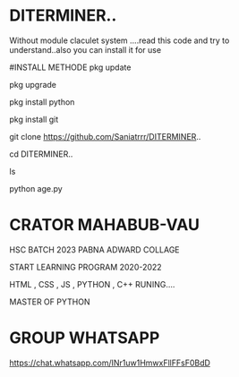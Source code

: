 # DITERMINER..
Without module claculet system ....read this code and try to understand..also you can install it for use

#INSTALL METHODE
 pkg update

 pkg upgrade

 pkg install python

 pkg install git

 git clone https://github.com/Saniatrrr/DITERMINER..

 cd DITERMINER..

 ls

 python age.py



# CRATOR MAHABUB-VAU
HSC BATCH 2023 PABNA ADWARD COLLAGE

START LEARNING PROGRAM 2020-2022

HTML , CSS , JS , PYTHON , C++ RUNING....

MASTER OF PYTHON

# GROUP WHATSAPP

https://chat.whatsapp.com/INr1uw1HmwxFllFFsF0BdD

